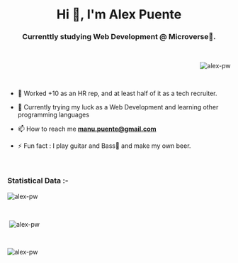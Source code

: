 <h1 align="center">Hi 👋, I'm Alex Puente</h1>
<h3 align="center">Currenttly studying Web Development @ Microverse🌟.</h3>

<br>

<p align="right"> <img src="![](https://komarev.com/ghpvc/?username=alexpuente0&color=004a01)"
    alt="alex-pw" /> 
  </p>

<br>


- 🔭 Worked +10 as an HR rep, and at least half of it as a tech recruiter.

- 🌱 Currently trying my luck as a Web Development and learning other programming languages
 
- 📫 How to reach me **manu.puente@gmail.com**

- ⚡ Fun fact : I play guitar and Bass🎵 and make my own beer.









<br>

<h3>Statistical Data :-</h3>
<p><img align="center"
    src="https://github-readme-stats.vercel.app/api/top-langs?username=alexpuente0&show_icons=true&locale=en&bg_color=0d1117&text_color=ffffff&layout=compact"
    alt="alex-pw" 
    bg_color=#808080/></p>

<br>

<p>&nbsp;<img align="center" src="https://github-readme-stats.vercel.app/api?username=alexpuente0&show_icons=true&locale=en&bg_color=0d1117&text_color=ffffff&repo=convoychat"
    alt="alex-pw" /></p>

<br>

<p><img align="center" src="https://github-readme-streak-stats.herokuapp.com/?user=alexpuente0&theme=dark&background=0d1117&date_format=M%20j%5B%2C%20Y%5D" alt="alex-pw" /></p>
